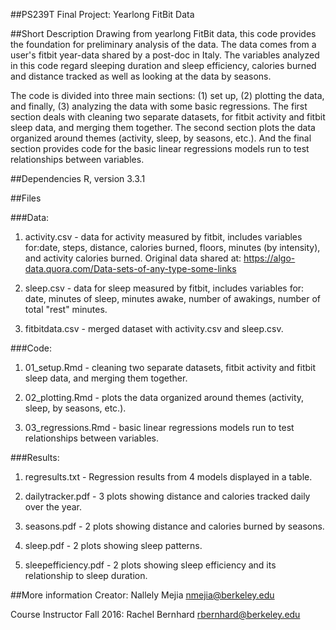 ##PS239T Final Project: Yearlong FitBit Data

##Short Description
Drawing from yearlong FitBit data, this code provides the foundation for preliminary analysis of the data. The data comes from a user's fitbit year-data shared by a post-doc in Italy. The variables analyzed in this code regard sleeping duration and sleep efficiency, calories burned and distance tracked as well as looking at the data by seasons. 

The code is divided into three main sections: (1) set up, (2) plotting the data, and finally, (3) analyzing the data with some basic regressions. The first section deals with cleaning two separate datasets, for fitbit activity and fitbit sleep data, and merging them together. The second section plots the data organized around themes (activity, sleep, by seasons, etc.). And the final section provides code for the basic linear regressions models run to test relationships between variables.

##Dependencies
R, version 3.3.1

##Files

###Data:
1. activity.csv - data for activity measured by fitbit, includes variables for:date, steps, distance, calories burned, floors, minutes (by intensity), and activity calories burned. Original data shared at: https://algo-data.quora.com/Data-sets-of-any-type-some-links

2. sleep.csv - data for sleep measured by fitbit, includes variables for: date, minutes of sleep, minutes awake, number of awakings, number of total "rest" minutes.

3. fitbitdata.csv - merged dataset with activity.csv and sleep.csv.

###Code:
1. 01_setup.Rmd - cleaning two separate datasets, fitbit activity and fitbit sleep data, and merging them together.

2. 02_plotting.Rmd -  plots the data organized around themes (activity, sleep, by seasons, etc.).

3. 03_regressions.Rmd - basic linear regressions models run to test relationships between variables.

###Results:
1. regresults.txt - Regression results from 4 models displayed in a table.

2. dailytracker.pdf - 3 plots showing distance and calories tracked daily over the year.

3. seasons.pdf - 2 plots showing distance and calories burned by seasons.

4. sleep.pdf - 2 plots showing sleep patterns.

5. sleepefficiency.pdf - 2 plots showing sleep efficiency and its relationship to sleep duration.

##More information
Creator: Nallely Mejia nmejia@berkeley.edu

Course Instructor Fall 2016: Rachel Bernhard rbernhard@berkeley.edu
